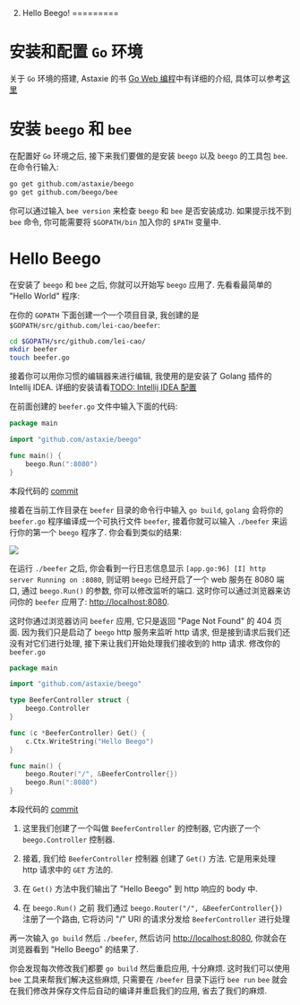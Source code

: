 2. Hello Beego!
=========

# 安装和配置 `Go` 环境

关于 `Go` 环境的搭建, Astaxie 的书 [Go Web 编程](https://github.com/astaxie/build-web-application-with-golang)中有详细的介绍,
具体可以参考[这里](https://github.com/astaxie/build-web-application-with-golang/blob/master/zh/01.0.md)

# 安装 `beego` 和 `bee`

在配置好 `Go` 环境之后, 接下来我们要做的是安装 `beego` 以及 `beego` 的工具包 `bee`. 在命令行输入:

```zsh
go get github.com/astaxie/beego
go get github.com/beego/bee
```

你可以通过输入 `bee version` 来检查 `beego` 和 `bee` 是否安装成功. 如果提示找不到 `bee` 命令, 你可能需要将 `$GOPATH/bin` 加入你的 `$PATH` 变量中.

# Hello Beego

在安装了 `beego` 和 `bee` 之后, 你就可以开始写 `beego` 应用了. 先看看最简单的 "Hello World" 程序:


在你的 `GOPATH` 下面创建一个一个项目目录, 我创建的是 `$GOPATH/src/github.com/lei-cao/beefer`:

```zsh
cd $GOPATH/src/github.com/lei-cao/
mkdir beefer
touch beefer.go
```

接着你可以用你习惯的编辑器来进行编辑, 我使用的是安装了 Golang 插件的 Intellij IDEA. 详细的安装请看[TODO: Intellij IDEA 配置]()


在前面创建的 `beefer.go` 文件中输入下面的代码:

```go
package main

import "github.com/astaxie/beego"

func main() {
	beego.Run(":8080")
}
```

本段代码的 [commit](https://github.com/lei-cao/beefer/commit/039067c85ec0f59209b942e61f8cf18dc8a2f788)

接着在当前工作目录在 `beefer` 目录的命令行中输入 `go build`, `golang` 会将你的 `beefer.go` 程序编译成一个可执行文件 `beefer`,
接着你就可以输入 `./beefer` 来运行你的第一个 `beego` 程序了. 你会看到类似的结果:

![](https://github.com/lei-cao/beego-in-action/raw/master/images/02/01-first-beego.png?raw=true)

在运行 `./beefer` 之后, 你会看到一行日志信息显示 `[app.go:96] [I] http server Running on :8080`, 则证明 `beego` 已经开启了一个
web 服务在 8080 端口, 通过 `beego.Run()` 的参数, 你可以修改监听的端口. 这时你可以通过浏览器来访问你的 `beefer` 应用了: [http://localhost:8080](http://localhost:8080).

这时你通过浏览器访问 `beefer` 应用, 它只是返回 "Page Not Found" 的 404 页面. 因为我们只是启动了 `beego` http 服务来监听 http 请求,
但是接到请求后我们还没有对它们进行处理, 接下来让我们开始处理我们接收到的 http 请求. 修改你的 `beefer.go`

```go
package main

import "github.com/astaxie/beego"

type BeeferController struct {
	beego.Controller
}

func (c *BeeferController) Get() {
	c.Ctx.WriteString("Hello Beego")
}

func main() {
	beego.Router("/", &BeeferController{})
	beego.Run(":8080")
}
```

本段代码的 [commit](https://github.com/lei-cao/beefer/commit/8a5bbd5fab2535d6c7882359d511bb910014539f)

1. 这里我们创建了一个叫做 `BeeferController` 的控制器, 它内嵌了一个 `beego.Controller` 控制器.

2. 接着, 我们给 `BeeferController` 控制器 创建了 `Get()` 方法. 它是用来处理 http 请求中的 `GET` 方法的.

3. 在 `Get()` 方法中我们输出了 "Hello Beego" 到 http 响应的 body 中.

4. 在 `beego.Run()` 之前 我们通过 `beego.Router("/", &BeeferController{})` 注册了一个路由, 它将访问 "/" URI 的请求分发给 `BeeferController`
进行处理

再一次输入 `go build` 然后 `./beefer`, 然后访问 [http://localhost:8080](http://localhost:8080), 你就会在浏览器看到 "Hello Beego" 的结果了.

你会发现每次修改我们都要 `go build` 然后重启应用, 十分麻烦. 这时我们可以使用 `bee` 工具来帮我们解决这些麻烦, 只需要在 `/beefer` 目录下运行 `bee run`
 `bee` 就会在我们修改并保存文件后自动的编译并重启我们的应用, 省去了我们的麻烦.






